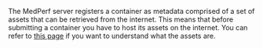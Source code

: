The MedPerf server registers a container as metadata comprised of a set of assets that can be retrieved from the internet. This means that before submitting a container you have to host its assets on the internet. You can refer to [this page](../concepts/container_assets.md) if you want to understand what the assets are.
